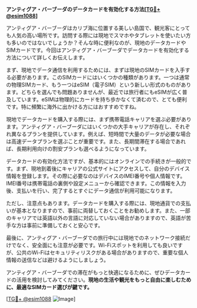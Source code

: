 **アンティグア・バーブーダのデータカードを有効化する方法[[TG💪+ @esim1088](https://t.me/s/esim1088)]**

アンティグア・バーブーダはカリブ海に位置する美しい島国で、観光客にとっても人気の高い場所です。訪問する際には現地でスマホやタブレットを使いたい方も多いのではないでしょうか？そんな時に便利なのが、現地のデータカードやSIMカードです。今回はアンティグア・バーブーダでデータカードを有効化する方法について詳しくお伝えします。

まず、現地でデータ通信を利用するためには、まずは現地のSIMカードを入手する必要があります。このSIMカードにはいくつかの種類があります。一つは通常の物理SIMカード、もう一つはeSIM（電子SIM）という新しい形式のものがあります。どちらを選んでも問題ありませんが、最近では旅行者にもeSIMが広く普及しています。eSIMは物理的にカードを持ち歩かなくて済むので、とても便利です。特に頻繁に海外に出かける方にはおすすめですね。

現地でデータカードを購入する際には、まず携帯電話キャリアを選ぶ必要があります。アンティグア・バーブーダにはいくつかの大手キャリアが存在し、それぞれ異なるプランを提供しています。例えば、短時間で大量のデータが必要な場合は高速データプランを選ぶことが重要です。また、長期間滞在する場合であれば、長期利用向けの割安プランも選べるようになっています。

データカードの有効化方法ですが、基本的にはオンラインでの手続きが一般的です。まず、現地到着後にキャリアの公式サイトにアクセスして、自分のデバイス情報を登録します。その際に必要なのはデバイスのIMEI番号や個人情報です。IMEI番号は携帯電話の裏側や設定メニューから確認できます。この情報を入力後、支払いを行い、完了するとすぐにデータ通信が利用可能になります。

ただし、注意点もあります。データカードを購入する際には、現地通貨での支払いが基本となりますので、事前に両替しておくことをお勧めします。また、一部のキャリアでは英語以外の言語に対応していない場合がありますので、英語が苦手な方は事前に準備しておくと安心です。

最後に、アンティグア・バーブーダでの旅行中には現地でのネットワーク接続だけでなく、安全面にも注意が必要です。Wi-Fiスポットを利用しても良いですが、公共のWi-Fiはセキュリティリスクがある場合がありますので、重要な個人情報の送信などは避けるようにしましょう。

アンティグア・バーブーダでの滞在がもっと快適になるために、ぜひデータカードの活用を検討してみてください。**現地の生活や観光をもっと自由に楽しむために、最適なSIMカード選びが鍵です。**

[[TG💪+ @esim1088](https://t.me/s/esim1088) ![Image](https://i.postimg.cc/Y0z9fWf4/image.png)]